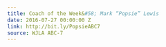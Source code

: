 ```yaml
---
title: Coach of the Week&#58; Mark “Popsie” Lewis
date: 2016-07-27 00:00:00 Z
link: http://bit.ly/PopsieABC7
source: WJLA ABC-7
---
```


